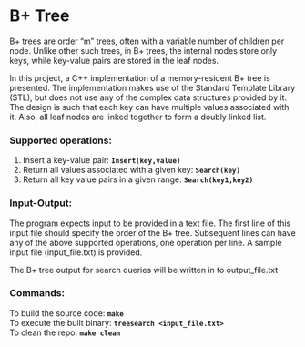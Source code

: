 # B+ Tree
B+ trees are order “m” trees, often with a variable number of children per node. Unlike other such trees, in B+ trees, the internal nodes store only keys, while key-value pairs are stored in the leaf nodes. 

In this project, a C++ implementation of a memory-resident B+ tree is presented. The implementation makes use of the Standard Template Library (STL), but does not use any of the complex data structures provided by it. The design is such that each key can have multiple values associated with it. Also, all leaf nodes are linked together to form a doubly linked list.


### Supported operations:
1. Insert a key-value pair: **`Insert(key,value)`** 
2. Return all values associated with a given key: **`Search(key)`**
3. Return all key value pairs in a given range: **`Search(key1,key2)`** 


### Input-Output:
The program expects input to be provided in a text file. The first line of this input file should specify the order of the B+ tree. Subsequent lines can have any of the above supported operations, one operation per line. A sample input file (input_file.txt) is provided.

The B+ tree output for search queries will be written in to output_file.txt


### Commands:
To build the source code: **`make`**<br />
To execute the built binary: **`treesearch <input_file.txt>`**<br />
To clean the repo: **`make clean`**<br />
